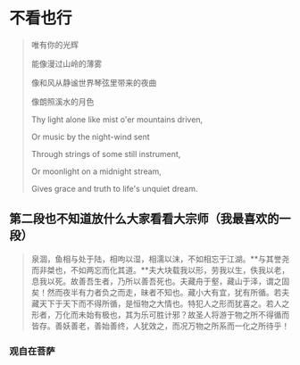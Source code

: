 # 不看也行

> 唯有你的光辉
> 
> 能像漫过山岭的薄雾
> 
> 像和风从静谧世界琴弦里带来的夜曲
> 
> 像朗照溪水的月色
>
> Thy light alone like mist o'er mountains driven,
> 
> Or music by the night-wind sent
> 
> Through strings of some still instrument,
> 
> Or moonlight on a midnight stream,
> 
> Gives grace and truth to life's unquiet dream.

## 第二段也不知道放什么大家看看大宗师（我最喜欢的一段）

> 泉涸，鱼相与处于陆，相呴以湿，相濡以沫，不如相忘于江湖。**与其誉尧而非桀也，不如两忘而化其道。**夫大块载我以形，劳我以生，佚我以老，息我以死。故善吾生者，乃所以善吾死也。夫藏舟于壑，藏山于泽，谓之固矣！然而夜半有力者负之而走，昧者不知也。藏小大有宜，犹有所循。若夫藏天下于天下而不得所循，是恒物之大情也。特犯人之形而犹喜之。若人之形者，万化而未始有极也，其为乐可胜计邪？故圣人将游于物之所不得循而皆存。善妖善老，善始善终，人犹效之，而况万物之所系而一化之所待乎！

### 观自在菩萨
